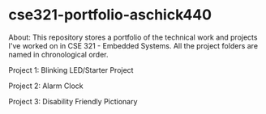 # cse321-portfolio-aschick440

About:
    This repository stores a portfolio of the technical work 
    and projects I've worked on in CSE 321 - Embedded Systems.
    All the project folders are named in chronological order.
    
Project 1:
    Blinking LED/Starter Project
    
Project 2:
    Alarm Clock
    
Project 3:
    Disability Friendly Pictionary
